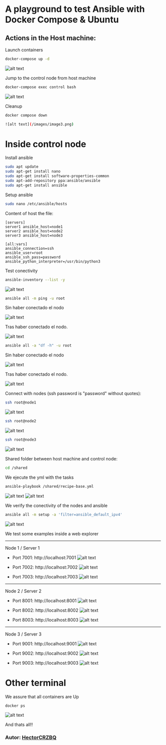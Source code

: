 # A playground to test Ansible with Docker Compose & Ubuntu

## Actions in the Host machine:

Launch containers
```bash
docker-compose up -d
```

![alt text](/images/image1.png)

Jump to the control node from host machine
```bash
docker-compose exec control bash
```

![alt text](/images/image2.png)

Cleanup
```bash
docker compose down

![alt text](/images/image3.png)
```

# Inside control node

Install ansible
```bash
sudo apt update
sudo apt-get install nano
sudo apt-get install software-properties-common
sudo apt-add-repository ppa:ansible/ansible
sudo apt-get install ansible
```

Setup ansible
```bash
sudo nano /etc/ansible/hosts
```

Content of host the file:
```
[servers]
server1 ansible_host=node1
server2 ansible_host=node2
server3 ansible_host=node3

[all:vars]
ansible_connection=ssh
ansible_user=root
ansible_ssh_pass=password
ansible_python_interpreter=/usr/bin/python3
```

Test conectivity

```bash
ansible-inventory --list -y
```

![alt text](/images/image4.png)

```bash
ansible all -m ping -u root
```

Sin haber conectado el nodo

![alt text](/images/image5.png)

Tras haber conectado el nodo.

![alt text](/images/image10.png)

```bash
ansible all -a "df -h" -u root
```

Sin haber conectado el nodo

![alt text](/images/image6.png)

Tras haber conectado el nodo.

![alt text](/images/image11.png)



Connect with nodes (ssh password is "password" without quotes):
```bash
ssh root@node1
```

![alt text](/images/image7.png)

```bash
ssh root@node2
```

![alt text](/images/image8.png)

```bash
ssh root@node3
```

![alt text](/images/image9.png)

Shared folder between host machine and control node:
```bash
cd /shared
```

We ejecute the yml with the tasks
```bash
ansible-playbook /shared/recipe-base.yml
```

![alt text](/images/image12.png)
![alt text](/images/image13.png)

We verify the conectivity of the nodes and ansible
```bash
ansible all -m setup -a 'filter=ansible_default_ipv4'
```

![alt text](/images/image14.png)

We test some examples inside a web explorer

---

Node 1 / Server 1

 - Port 7001: http://localhost:7001
  ![alt text](/images/image15.png)

 - Port 7002: http://localhost:7002
  ![alt text](/images/image16.png)

 - Port 7003: http://localhost:7003
  ![alt text](/images/image17.png)

---

Node 2 / Server 2

 - Port 8001: http://localhost:8001
   ![alt text](/images/image18.png)

 - Port 8002: http://localhost:8002
   ![alt text](/images/image19.png)

 - Port 8003: http://localhost:8003
   ![alt text](/images/image20.png)

---

Node 3 / Server 3

 - Port 9001: http://localhost:9001
   ![alt text](/images/image21.png)

 - Port 9002: http://localhost:9002
   ![alt text](/images/image22.png)

 - Port 9003: http://localhost:9003
   ![alt text](/images/image23.png)


# Other terminal

We assure that all containers are Up
```bash
docker ps
```
![alt text](/images/image24.png)


And thats all!!

### **Autor**: [HectorCRZBQ](https://github.com/HectorCRZBQ)

